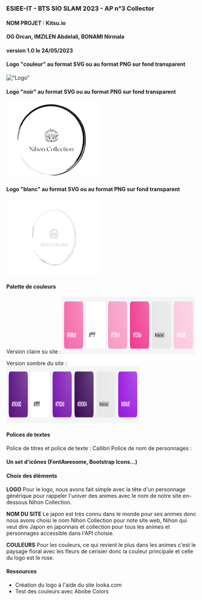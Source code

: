 ### ESIEE-IT - BTS SIO SLAM 2023 - AP n°3 Collector
#### NOM PROJET : Kitsu.io
#### OG Orcan, IMZILEN Abdelali, BONAMI Nirmala
#### version 1.0 le 24/05/2023

#### Logo "couleur" au format SVG ou au format PNG sur fond transparent  
<img src="image/logo.png" alt= “Logo” width="250" height="200">

#### Logo "noir" au format SVG ou au format PNG sur fond transparent  
<img src="image/image_transparente_noir.png" alt= “Logo” width="250" height="200">

#### Logo "blanc" au format SVG ou au format PNG sur fond transparent  
<img src="image/image_transparente_blanche.png" alt= “Logo” width="250" height="200">

#### Palette de couleurs 
Version claire su site : 
<img src="image/couleur.png" alt= “palette” width="350" height="150">

Version sombre du site :
<img src="image/couleur.sombre.png" alt= “palete” width="350" height="150">
#### Polices de textes
Police de titres et police de texte : Callibri
Police de nom de personnages : 

#### Un set d'icônes (FontAwesome, Bootstrap Icons...)  

#### Choix des éléments
**LOGO**
Pour le logo, nous avons fait simple avec la tête d'un personnage générique pour rappeler l'univer des animes avec le nom de notre site en-dessous Nihon Collection.   

**NOM DU SITE**
Le japon est très connu dans le monde pour ses animes donc nous avons choisi le nom Nihon Collection pour note site web, Nihon qui veut dire Japon en japonnais et collection pour tous les animes et personnages accessible dans l'API choisie. 

**COULEURS**
Pour les couleurs, ce qui revient le plus dans les animes c'est le paysage floral avec les fleurs de cerisier donc la couleur principale et celle du logo est le rose.

#### Ressources
- Création du logo à l'aide du site looka.com  
- Test des couleurs avec Abobe Colors
